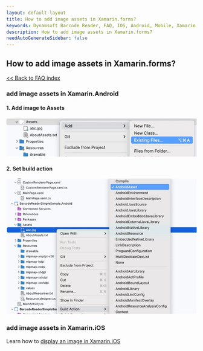 ```yaml
---
layout: default-layout
title: How to add image assets in Xamarin.forms?
keywords: Dynamsoft Barcode Reader, FAQ, IOS, Android, Mobile, Xamarin, image
description: How to add image assets in Xamarin.forms?
needAutoGenerateSidebar: false
---
```


## How to add image assets in Xamarin.forms?

[<< Back to FAQ index](index.md)

### add image assets in Xamarin.Android
#### 1. Add image to Assets<br />
![Add image to Assets](assets/add_asset.jpg)<br />
#### 2. Set build action<br />
![Set build action](assets/build_action.jpg)<br />

### add image assets in Xamarin.iOS
Learn how to [display an image in Xamarin.iOS](https://learn.microsoft.com/en-us/xamarin/ios/app-fundamentals/images-icons/displaying-an-image?tabs=macos)
